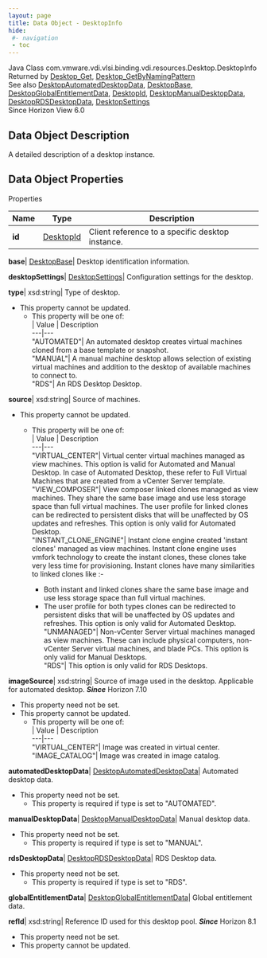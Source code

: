 ```yaml
---
layout: page
title: Data Object - DesktopInfo
hide:
 #- navigation
 - toc
---
```






Java Class
    com.vmware.vdi.vlsi.binding.vdi.resources.Desktop.DesktopInfo  
Returned by
     [Desktop_Get](vdi.resources.Desktop.md#get), [Desktop_GetByNamingPattern](vdi.resources.Desktop.md#getByNamingPattern)  
See also
     [DesktopAutomatedDesktopData](vdi.resources.Desktop.AutomatedDesktopData.md), [DesktopBase](vdi.resources.Desktop.DesktopBase.md), [DesktopGlobalEntitlementData](vdi.resources.Desktop.GlobalEntitlementData.md), [DesktopId](vdi.entity.DesktopId.md), [DesktopManualDesktopData](vdi.resources.Desktop.ManualDesktopData.md), [DesktopRDSDesktopData](vdi.resources.Desktop.RDSDesktopData.md), [DesktopSettings](vdi.resources.Desktop.DesktopSettings.md)  
Since 
    Horizon View 6.0

## Data Object Description 

A detailed description of a desktop instance. 

## Data Object Properties

Properties

Name |  Type |  Description   
---|---|---  
**id**| [DesktopId](vdi.entity.DesktopId.md)|  Client reference to a specific desktop instance.   
  
**base**| [DesktopBase](vdi.resources.Desktop.DesktopBase.md)|  Desktop identification information.   
  
**desktopSettings**| [DesktopSettings](vdi.resources.Desktop.DesktopSettings.md)|  Configuration settings for the desktop.   
  
**type**|  xsd:string|  Type of desktop.   


* This property cannot be updated.
  * This property will be one of:  
|  Value |  Description   
---|---  
"AUTOMATED"| An automated desktop creates virtual machines cloned from a base template or snapshot.  
"MANUAL"| A manual machine desktop allows selection of existing virtual machines and addition to the desktop of available machines to connect to.  
"RDS"| An RDS Desktop Desktop.  

  
**source**|  xsd:string|  Source of machines.   


* This property cannot be updated.
  * This property will be one of:  
|  Value |  Description   
---|---  
"VIRTUAL_CENTER"| Virtual center virtual machines managed as view machines. This option is valid for Automated and Manual Desktop. In case of Automated Desktop, these refer to Full Virtual Machines that are created from a vCenter Server template.  
"VIEW_COMPOSER"| View composer linked clones managed as view machines. They share the same base image and use less storage space than full virtual machines. The user profile for linked clones can be redirected to persistent disks that will be unaffected by OS updates and refreshes. This option is only valid for Automated Desktop.  
"INSTANT_CLONE_ENGINE"| Instant clone engine created 'instant clones' managed as view machines. Instant clone engine uses vmfork technology to create the instant clones, these clones take very less time for provisioning. Instant clones have many similarities to linked clones like :-  

    * Both instant and linked clones share the same base image and use less storage space than full virtual machines.
    * The user profile for both types clones can be redirected to persistent disks that will be unaffected by OS updates and refreshes.
This option is only valid for Automated Desktop.  
"UNMANAGED"| Non-vCenter Server virtual machines managed as view machines. These can include physical computers, non-vCenter Server virtual machines, and blade PCs. This option is only valid for Manual Desktops.  
"RDS"| This option is only valid for RDS Desktops.  

  
**imageSource**|  xsd:string|  Source of image used in the desktop. Applicable for automated desktop.  **_Since_** Horizon 7.10  


* This property need not be set.
* This property cannot be updated.
  * This property will be one of:  
|  Value |  Description   
---|---  
"VIRTUAL_CENTER"| Image was created in virtual center.  
"IMAGE_CATALOG"| Image was created in image catalog.  

  
**automatedDesktopData**| [DesktopAutomatedDesktopData](vdi.resources.Desktop.AutomatedDesktopData.md)|  Automated desktop data.   


* This property need not be set.
  * This property is required if type is set to "AUTOMATED".

  
**manualDesktopData**| [DesktopManualDesktopData](vdi.resources.Desktop.ManualDesktopData.md)|  Manual desktop data.   


* This property need not be set.
  * This property is required if type is set to "MANUAL".

  
**rdsDesktopData**| [DesktopRDSDesktopData](vdi.resources.Desktop.RDSDesktopData.md)|  RDS Desktop data.   


* This property need not be set.
  * This property is required if type is set to "RDS".

  
**globalEntitlementData**| [DesktopGlobalEntitlementData](vdi.resources.Desktop.GlobalEntitlementData.md)|  Global entitlement data.   
  
**refId**|  xsd:string|  Reference ID used for this desktop pool.  **_Since_** Horizon 8.1  


* This property need not be set.
* This property cannot be updated.

  
  
  
  
  
  

